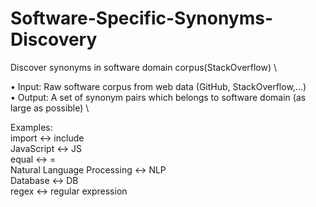 # Software-Specific-Synonyms-Discovery </br>
Discover synonyms in software domain corpus(StackOverflow) \

• Input: Raw software corpus from web data (GitHub, StackOverflow,...) \
• Output: A set of synonym pairs which belongs to software domain
(as large as possible) \


Examples: </br>
import <-> include </br>
JavaScript <-> JS </br>
equal <-> = </br>
Natural Language Processing <-> NLP </br>
Database <-> DB </br>
regex <-> regular expression </br>
